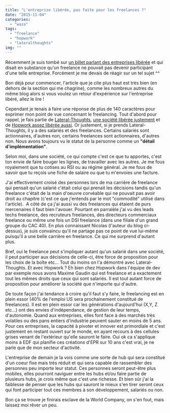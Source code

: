 ```yaml
---
title: "L'entreprise libérée, pas faite pour les freelances ?"
date: "2015-11-04"
categories: 
  - "waza"
tags: 
  - "freelance"
  - "hopwork"
  - "lateralthoughts"
img: ""
---
```


Récemment je suis tombé sur [un billet parlant des entreprises libérée](http://www.touilleur-express.fr/2015/11/04/lentreprise-liberee-pour-le-developpeur/) et qui disait en substance qu'un freelance ne pouvait pas devenir participant d'une telle entreprise. Forcément je me devais de réagir sur un tel sujet ^^

Bon déjà pour commencer, l'article que je cite plus haut est très bien (en dehors de la section qui me chagrine), comme les nombreux autres du même blog alors si vous voulez un retour d'expérience sur l'entreprise libéré, allez le lire !

Cependant je tenais à faire une réponse de plus de 140 caractères pour exprimer mon point de vue concernant le freelancing. Tout d'abord pour rappel, je fais partie de [Lateral-Thoughts](http://www.lateral-thoughts.com/), [une société libérée justement](http://www.lateral-thoughts.com/blog/2015/02/26/Hello%20world/) et de [Hopwork assez libérée aussi](http://www.eventuallycoding.com/index.php/siffler-en-teletravaillant/). Or justement, si je prends Lateral-Thoughts, il y a des salariés et des freelances. Certains salariés sont actionnaires, d'autres non, certains freelances sont actionnaires, d'autres non. Nous avons toujours vu le statut de la personne comme un **"détail d'implémentation"**.

Selon moi, dans une société, ce qui compte c'est ce que tu apportes, c'est ton envie de faire bouger les lignes, de travailler avec les autres. Je me fous royalement que tu cotises au RSI ou au régime général. Je me fous de savoir que tu reçois une fiche de salaire ou que tu m'envoies une facture.

J'ai effectivement croisé des personnes lors de ma carrière de freelance qui pensait qu'un salarié c'était celui qui prenait les décisions tandis qu'un freelance c'était de la main d'oeuvre corvéable qui ne pouvait pas avoir droit au chapitre (c'est ce que j'entends par le mot "commodité" utilisé dans l'article).  A côté de ça j'ai aussi vu des freelances qui étaient de purs mercenaires il faut bien l'avouer. Pourtant en parralèle j'ai vu des leads techs freelance, des recruteurs freelances, des directeurs commerciaux freelance ou même une fois un DSI freelance (dans une filiale d'un grand groupe du CAC 40). En plus connaissant Nicolas (l'auteur du blog ci-dessus), je suis convaincu qu'il ne partage pas ce point de vue lui-même puisqu'il a une belle carrière en freelance. Ce qui me surprend d'autant plus.

Bref, oui le freelance peut s'impliquer autant qu'un salarié dans une société, il peut participer aux décisions de celle-ci, être force de proposition pour les choix de la boîte etc... Tout du moins on l'a démontré avec Lateral-Thoughts. Et avec Hopwork ? Eh bien chez Hopwork dans l'équipe de dev par exemple nous avons Maxime Gaudin qui est freelance et a exactement tout les mêmes droits que ceux qui sont salariés. Il est tout autant force de proposition pour améliorer la société que n'importe qui d'autre.

De toute façon j'ai tendance à croire qu'il faut s'y faire, le freelancing est en plein essor (40% de l'emploi US sera prochainement constitué de freelances). Il est en plein essor car les générations d'aujourd'hui (X,Y, Z etc...) ont des envies d'indépendance, de gestion de leur temps, d'autonomie. Quand aux entreprises, elles font face à des marchés très volatiles ou des pans entiers d'industrie peuvent sauter en moins de 5 ans. Pour ces entreprises, la capacité à pivoter et innover est primordiale et c'est justement en restant ouvert sur le monde, en ayant recours à des cellules grises venant de l'extérieur qu'elle sauront le faire. Oui ok ca s'applique moins à EDF qui planifie ces créations d'EPR sur 10 ans c'est vrai, je ne parle que de mon secteur d'activité.

L'entreprise de demain je la vois comme une sorte de hub qui sera constitué d'un coeur fixe mais très réduit et qui sera capable de rassembler des personnes peu importe leur statut. Ces personnes seront peut-être plus mobiles, elles pourront naviguer entre les hubs et/ou faire partie de plusieurs hubs, je crois même que c'est une richesse. Et bien sûr j'ai la faiblesse de penser que les hubs qui sauront le mieux s'en tirer seront ceux qui font participer tout ces membres à son développement, salariés ou non.

Bon ça se trouve je finirais esclave de la World Company, on s'en fout, mais laissez moi rêver un peu.
